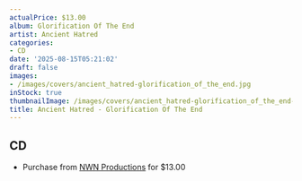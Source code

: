 ```yaml
---
actualPrice: $13.00
album: Glorification Of The End
artist: Ancient Hatred
categories:
- CD
date: '2025-08-15T05:21:02'
draft: false
images:
- /images/covers/ancient_hatred-glorification_of_the_end.jpg
inStock: true
thumbnailImage: /images/covers/ancient_hatred-glorification_of_the_end-thumb.jpg
title: Ancient Hatred - Glorification Of The End
---
```


## CD
* Purchase from [NWN Productions](http://shop.nwnprod.com/index.php?route=product/product&path=93&product_id=61501&sort=pd.name&order=ASC) for $13.00
